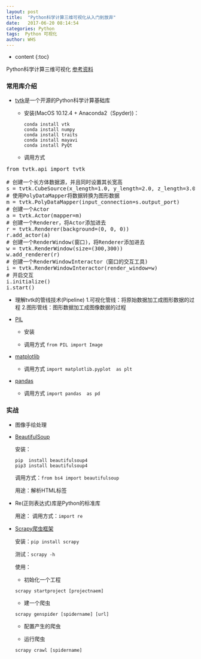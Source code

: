 ```yaml
---
layout: post
title:  "Python科学计算三维可视化从入门到放弃"
date:   2017-06-20 08:14:54
categories: Python
tags:  Python 可视化
author: WHS
---
```


* content
{:toc}

Python科学计算三维可视化
[参考资料](https://pan.baidu.com/s/1hsrDKXI)





### 常用库介绍

* [tvtk](http://www.python-requests.org)是一个开源的Python科学计算基础库

  * 安装(MacOS 10.12.4 + Anaconda2（Spyder))：
    ```
    conda install vtk
    conda install numpy
    conda install traits
    conda install mayavi
    conda install PyQt
    ```

  * 调用方式

<pre class="prettyprint lang-py">
from tvtk.api import tvtk

# 创建一个长方体数据源，并且同时设置其长宽高
s = tvtk.CubeSource(x_length=1.0, y_length=2.0, z_length=3.0)
# 使用PolyDataMapper将数据转换为图形数据
m = tvtk.PolyDataMapper(input_connection=s.output_port)
# 创建一个Actor
a = tvtk.Actor(mapper=m)
# 创建一个Renderer，将Actor添加进去
r = tvtk.Renderer(background=(0, 0, 0))
r.add_actor(a)
# 创建一个RenderWindow(窗口)，将Renderer添加进去
w = tvtk.RenderWindow(size=(300,300))
w.add_renderer(r)
# 创建一个RenderWindowInteractor（窗口的交互工具)
i = tvtk.RenderWindowInteractor(render_window=w)
# 开启交互
i.initialize()
i.start()
</pre>

  * 理解tvtk的管线技术(Pipeline)
    1.可视化管线：将原始数据加工成图形数据的过程
    2.图形管线：图形数据加工成图像数据的过程


* [PIL]()

  * 安装

  * 调用方式 ```from PIL import Image```


* [matplotlib](http://matplotlib.org/)

  * 调用方式 ```import matplotlib.pyplot  as plt```

* [pandas](http://pandas.pydata.org/)

  * 调用方式 ```import pandas  as pd```




### 实战

* 图像手绘处理



* [BeautifulSoup](https://www.crummy.com/software/BeautifulSoup/)  

  安装：
  ```
  pip  install beautifulsoup4
  pip3 install beautifulsoup4
  ```

  调用方式：``from bs4 import beautifulsoup``

  用途：解析HTML标签

* Re(正则表达式)库是Python的标准库

  用途：
  调用方式：``import re``

* [Scrapy爬虫框架](https://scrapy.org/)

  安装：``pip install scrapy``

  测试：``scrapy ‐h``

  使用：

  * 初始化一个工程

  ``scrapy startproject [projectnaem]``

  * 建一个爬虫

  ``scrapy genspider [spidername] [url]``

  * 配置产生的爬虫

  * 运行爬虫
  
  ``scrapy crawl [spidername]``




